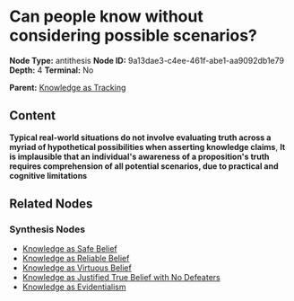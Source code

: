 # Can people know without considering possible scenarios?

**Node Type:** antithesis
**Node ID:** 9a13dae3-c4ee-461f-abe1-aa9092db1e79
**Depth:** 4
**Terminal:** No

**Parent:** [Knowledge as Tracking](knowledge-as-tracking-synthesis-31cbb173-c303-458a-9f6c-7aa5bcc8953b.md)

## Content

**Typical real-world situations do not involve evaluating truth across a myriad of hypothetical possibilities when asserting knowledge claims**, **It is implausible that an individual's awareness of a proposition's truth requires comprehension of all potential scenarios, due to practical and cognitive limitations**

## Related Nodes

### Synthesis Nodes

- [Knowledge as Safe Belief](knowledge-as-safe-belief-synthesis-b935169b-e3c1-4029-ae8a-5bba92e46686.md)
- [Knowledge as Reliable Belief](knowledge-as-reliable-belief-synthesis-02886922-fa8e-45f7-9855-17ee50ba6017.md)
- [Knowledge as Virtuous Belief](knowledge-as-virtuous-belief-synthesis-3999a9d5-0ba2-455d-80e1-3d131962e4ca.md)
- [Knowledge as Justified True Belief with No Defeaters](knowledge-as-justified-true-belief-with-no-defeaters-synthesis-e9b9205e-0a37-48de-917e-5e4c2a0cb873.md)
- [Knowledge as Evidentialism](knowledge-as-evidentialism-synthesis-686d3b3b-0334-4272-9113-425743834a05.md)
